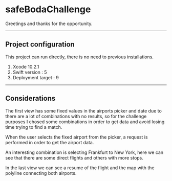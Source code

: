 # safeBodaChallenge
Greetings and thanks for the opportunity.

---

## Project configuration

This project can run directly, there is no need to previous installations.

1. Xcode 10.2.1
2. Swift version : 5
3. Deployment target : 9


---

## Considerations

The first view has some fixed values in the airports picker and date due to there are a lot of combinations with no results, so for the challenge purposes I chosed some combinations in order to get data and avoid losing time trying to find a match.

When the user selects the fixed airport from the picker, a request is performed in order to get the airport data.

An interesting combination is selecting Frankfurt to New York, here we can see that there are some direct flights and others with more stops.

In the last view we can see a resume of the flight and the map with the polyline connecting both airports.

